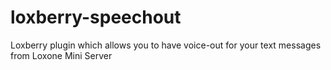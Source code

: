 # loxberry-speechout
Loxberry plugin which allows you to have voice-out for your text messages from Loxone Mini Server
